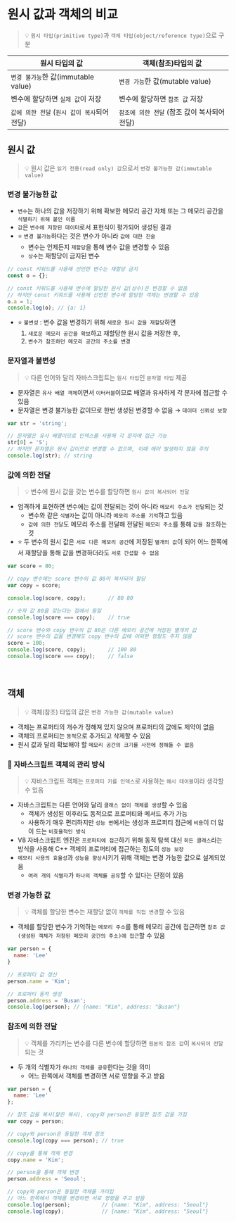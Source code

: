 # 원시 값과 객체의 비교

> 💡 `원시 타입(primitive type)`과 `객체 타입(object/reference type)`으로 구분

| 원시 타입의 값 | 객체(참조)타입의 값|
| ----------------------- | ----------------------- |
| `변경 불가능`한 값(immutable value) | `변경 가능`한 값(mutable value) |
| 변수에 할당하면 `실제 값`이 저장 | 변수에 할당하면 `참조 값` 저장 |
| `값에 의한 전달` (`원시 값이 복사`되어 전달) | `참조에 의한 전달` (참조 값이 복사되어 전달) |

## 원시 값

> 💡 원시 값은 `읽기 전용(read only) 값`으로서 `변경 불가능한 값(immutable value)`

### 변경 불가능한 값

- `변수`는 하나의 값을 저장하기 위해 확보한 메모리 공간 자체 또는 그 메모리 공간을 `식별하기 위해 붙인 이름`
- `값`은 `변수에 저장된 데이터`로서 표현식이 평가되어 생성된 결과
- ⭐ `변경 불가능`하다는 것은 변수가 아니라 `값에 대한 진술`
  - 변수는 언제든지 `재할당`을 통해 변수 값을 변경할 수 있음
  - `상수`는 재할당이 금지된 변수

```javascript
// const 키워드를 사용해 선언한 변수는 재할당 금지
const o = {};

// const 키워드를 사용해 변수에 할당한 원시 값(상수)은 변경할 수 없음
// 하지만 const 키워드를 사용해 선언한 변수에 할당한 객체는 변경할 수 있음
o.a = 1;
console.log(o); // {a: 1}
```

- ⭐ `불변성` : 변수 값을 변경하기 위해 `새로운 원시 값을 재할당`하면
  1. `새로운 메모리 공간을 확보`하고 재할당한 원시 값을 저장한 후,
  2. `변수가 참조하던 메모리 공간의 주소를 변경`

### 문자열과 불변성

> 💡 다른 언어와 달리 자바스크립트는 `원시 타입`인 `문자열 타입` 제공

- 문자열은 `유사 배열 객체`이면서 `이터러블`이므로 배열과 유사하게 각 문자에 접근할 수 있음
- 문자열은 변경 불가능한 값이므로 한번 생성된 변경할 수 없음 → `데이터 신뢰성 보장`

```javascript
var str = 'string';

// 문자열은 유사 배열이므로 인덱스를 사용해 각 문자에 접근 가능
str[0] = 'S';
// 하지만 문자열은 원시 값이므로 변경할 수 없으며, 이때 에러 발생하지 않음 주의
console.log(str); // string
```

### 값에 의한 전달

> 💡 변수에 원시 값을 갖는 변수를 할당하면 `원시 값이 복사되어 전달`

- 엄격하게 표현하면 변수에는 값이 전달되는 것이 아니라 `메모리 주소가 전달`되는 것
  - 변수와 같은 `식별자`는 값이 아니라 `메모리 주소를 기억`하고 있음
  - `값에 의한 전달`도 메모리 주소를 전달해 전달된 `메모리 주소`를 통해 `값을 참조`하는 것
- ⭐ 두 변수의 원시 값은 `서로 다른 메모리 공간`에 저장된 `별개의 값`이 되어 어느 한쪽에서 재할당을 통해 값을 변경하더라도 `서로 간섭할 수 없음`


```javascript
var score = 80;

// copy 변수에는 score 변수의 값 80이 복사되어 할당
var copy = score;

console.log(score, copy);       // 80 80

// 숫자 값 80을 갖는다는 점에서 동일
console.log(score === copy);    // true

// score 변수와 copy 변수의 값 80은 다른 메모리 공간에 저장된 별개의 값
// score 변수의 값을 변경해도 copy 변수의 값에 어떠한 영향도 주지 않음
score = 100;
console.log(score, copy);       // 100 80
console.log(score === copy);    // false
```

<br />

## 객체

> 💡 객체(참조) 타입의 값은 `변경 가능한 값(mutable value)`

- 객체는 프로퍼티의 개수가 정해져 있지 않으며 프로퍼티의 값에도 제약이 없음
- 객체의 프로퍼티는 `동적`으로 추가되고 삭제할 수 있음
- 원시 값과 달리 확보해야 할 `메모리 공간의 크기를 사전에 정해둘 수 없음`

### 📝 자바스크립트 객체의 관리 방식

> 💡 자바스크립트 객체는 `프로퍼티 키를 인덱스`로 사용하는 `해시 테이블`이라 생각할 수 있음

- 자바스크립트는 다른 언어와 달리 `클래스 없이 객체를 생성`할 수 있음
  - 객체가 생성된 이후라도 동적으로 프로퍼티와 메서드 추가 가능
  - 사용하기 매우 편리하지만 `성능 면`에서는 생성과 프로퍼티 접근에 `비용`이 더 많이 드는 `비효율적인 방식`
- V8 자바스크립트 엔진은 `프로퍼티에 접근`하기 위해 동적 탐색 대신 `히든 클래스`라는 방식을 사용해 C++ 객체의 프로퍼티에 접근하는 정도의 `성능 보장`
- `메모리 사용의 효율성`과 `성능을 향상`시키기 위해 객체는 변경 가능한 값으로 설계되었음
  - `여러 개의 식별자`가 `하나의 객체를 공유`할 수 있다는 단점이 있음


### 변경 가능한 값

> 💡 객체를 할당한 변수는 재할당 없이 `객체를 직접 변경`할 수 있음

- 객체를 할당한 변수가 기억하는 `메모리 주소`를 통해 메모리 공간에 접근하면 `참조 값(생성된 객체가 저장된 메모리 공간의 주소)에 접근`할 수 있음

```javascript
var person = {
  name: 'Lee'
}

// 프로퍼티 값 갱신
person.name = 'Kim';

// 프로퍼티 동적 생성
person.address = 'Busan';
console.log(person); // {name: "Kim", address: "Busan"}
```

### 참조에 의한 전달

> 💡 객체를 가리키는 변수를 다른 변수에 할당하면 `원본의 참조 값`이 `복사되어 전달`되는 것

- 두 개의 식별자가 `하나의 객체를 공유`한다는 것을 의미
  - 어느 한쪽에서 객체를 변경하면 서로 영향을 주고 받음

```javascript
var person = {
  name: 'Lee'
};

// 참조 값을 복사(얉은 복사), copy와 person은 동일한 참조 값을 가짐
var copy = person;

// copy와 person은 동일한 객체 참조
console.log(copy === person); // true

// copy를 통해 객체 변경
copy.name = 'Kim';

// person을 통해 객체 변경
person.address = 'Seoul';

// copy와 person은 동일한 객체를 가리킴
// 어느 한쪽에서 객체를 변경하면 서로 영향을 주고 받음
console.log(person);          // {name: "Kim", address: "Seoul"} 
console.log(copy);            // {name: "Kim", address: "Seoul"}
```